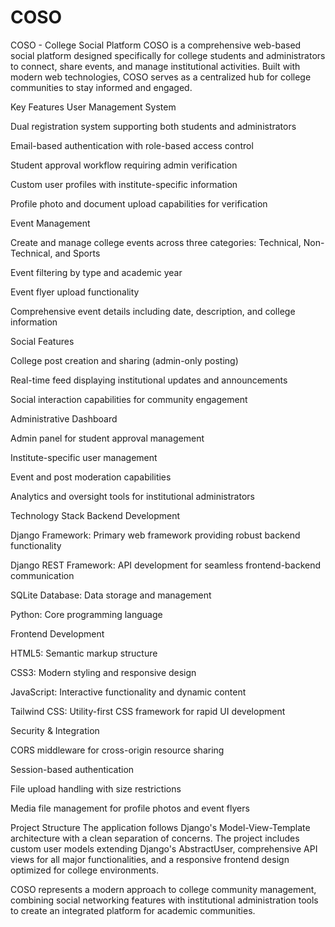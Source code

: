 # COSO

COSO - College Social Platform
COSO is a comprehensive web-based social platform designed specifically for college students and administrators to connect, share events, and manage institutional activities. Built with modern web technologies, COSO serves as a centralized hub for college communities to stay informed and engaged.

Key Features
User Management System

Dual registration system supporting both students and administrators

Email-based authentication with role-based access control

Student approval workflow requiring admin verification

Custom user profiles with institute-specific information

Profile photo and document upload capabilities for verification

Event Management

Create and manage college events across three categories: Technical, Non-Technical, and Sports

Event filtering by type and academic year

Event flyer upload functionality

Comprehensive event details including date, description, and college information

Social Features

College post creation and sharing (admin-only posting)

Real-time feed displaying institutional updates and announcements

Social interaction capabilities for community engagement

Administrative Dashboard

Admin panel for student approval management

Institute-specific user management

Event and post moderation capabilities

Analytics and oversight tools for institutional administrators

Technology Stack
Backend Development

Django Framework: Primary web framework providing robust backend functionality

Django REST Framework: API development for seamless frontend-backend communication

SQLite Database: Data storage and management

Python: Core programming language

Frontend Development

HTML5: Semantic markup structure

CSS3: Modern styling and responsive design

JavaScript: Interactive functionality and dynamic content

Tailwind CSS: Utility-first CSS framework for rapid UI development

Security & Integration

CORS middleware for cross-origin resource sharing

Session-based authentication

File upload handling with size restrictions

Media file management for profile photos and event flyers

Project Structure
The application follows Django's Model-View-Template architecture with a clean separation of concerns. The project includes custom user models extending Django's AbstractUser, comprehensive API views for all major functionalities, and a responsive frontend design optimized for college environments.

COSO represents a modern approach to college community management, combining social networking features with institutional administration tools to create an integrated platform for academic communities.
 
